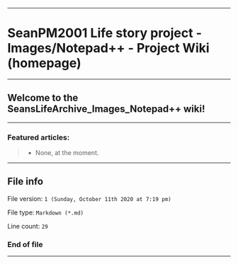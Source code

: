 
***

# SeanPM2001 Life story project - Images/Notepad++ - Project Wiki (homepage)

***

## Welcome to the SeansLifeArchive_Images_Notepad++ wiki!

***

### Featured articles:

> * None, at the moment.

***

## File info

File version: `1 (Sunday, October 11th 2020 at 7:19 pm)`

File type: `Markdown (*.md)`

Line count: `29`

### End of file

***
